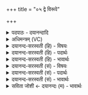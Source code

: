 +++
title = "०५ द्वे विरूपे"

+++
<details><summary>पदपाठः - दयानन्दादि</summary>

द्वेऽइति॑ द्वे। विरू॑पे॒ इति॒ विऽरू॑पे। च॒र॒तः॒। स्वर्थे॒ इति॑ सु॒ऽअर्थे॑। अ॒न्यान्येत्यन्याऽअ॑न्या। व॒त्सम्। उप॑। धा॒प॒ये॒ते॒ऽइति॑ धापयेते। हरिः॑। अ॒न्यस्या॑म्। भव॑ति। स्व॒धावा॒निति॑ स्व॒धाऽवा॑न्। शु॒क्रः। अ॒न्यस्या॑म्। द॒दृ॒शे॒। सु॒वर्चा॒ इति॑ सु॒ऽवर्चाः॑। ५।
</details>

<details><summary>अधिमन्त्रम् (VC)</summary>

- अग्निर्देवता
- कुत्स ऋषिः
- स्वराट्पङ्क्तिः
- पञ्चमः
</details>

<details><summary>दयानन्द-सरस्वती (हि) - विषयः</summary>

रात्रि दिन जगत् की रक्षा करनेवाले हैं, इस विषय को अगले मन्त्र में कहा है ॥
</details>

<details><summary>दयानन्द-सरस्वती (हि) - पदार्थः</summary>

पदार्थान्वयभाषाः -  हे मनुष्यो ! जैसे (स्वर्थे) सुन्दर प्रयोजनवाली (द्वे) दो (विरूपे) भिन्न-भिन्न रूप की स्त्रियाँ (चरतः) भोजनादि आचरण करती हैं और (अन्यान्या) एक-एक अलग-अलग समय में (वत्सम्) निरन्तर बोलनेवाले एक बालक को (उप, धापयेते) निकट कर दूध पिलाती हैं, उन दोनों में से (अन्यस्याम्) एक में (स्वधावान्) प्रशस्त शान्ति आदि अमृत तुल्य गुणयुक्त (हरिः) मन को हरनेवाला पुत्र (भवति) होता और (शुक्रः) शीघ्रकारी (सुवर्चाः) सुन्दर तेजस्वी (अन्यस्याम्) दूसरी में हुआ (ददृशे) दीख पड़ता है, वैसे ही सुन्दर प्रयोजनवाले दो काले-श्वेत भिन्न रूपवाले रात्रि-दिन वर्त्तमान हैं और एक-एक भिन्न-भिन्न समय में एक संसाररूप बालक को दुग्धादि पिलाते हैं, उन दोनों में से एक रात्रि में अमृतरूप गुणोंवाला मन का प्रसादक चन्द्रमा उत्पन्न होता और द्वितीय दिनरूप वेला में पवित्रकर्त्ता सुन्दर तेजवाला सूर्यरूप पुत्र दीख पड़ता है, ऐसा तुम लोग जानो ॥५ ॥
</details>

<details><summary>दयानन्द-सरस्वती (हि) - भावार्थः</summary>

भावार्थभाषाः -  इस मन्त्र में अनुभयाभेदरूपकालङ्कार है। जैसे दो स्त्रियाँ वा गायें सन्तान प्रयोजनवाली पृथक्-पृथक् वर्त्तमान भिन्न-भिन्न समय में एक बालक की रक्षा करें, उन दोनों में से एक में हृदय को प्यारा, महागुणी, शान्तिशील बालक हो और दूसरी में शीघ्रकारी, तेजस्वी, शुत्रुओं को दुःखदायी बालक होवे; वैसे भिन्न स्वरूपवाले दो रात्रि-दिन अलग-अलग समय में एक संसारस्वरूप बालक की पालना करते हैं। किस प्रकारः—रात्रि अमृतवर्षक, चित्त को करनेहारे चन्द्रमारूप बालक को उत्पन्न करके और दिनरूप-स्त्री तेजोमय सुन्दर प्रकाशवाले सूर्य्यरूप पुत्र को उत्पन्न करके ॥५ ॥
</details>

<details><summary>दयानन्द-सरस्वती (सं) - विषयः</summary>

रात्रिदिवसौ जगत्पालकावित्याह ॥
</details>

<details><summary>दयानन्द-सरस्वती (सं) - पदार्थः</summary>

पदार्थान्वयभाषाः -  हे मनुष्याः ! यथा स्वर्थे द्वे विरूपे स्त्रियौ चरतोऽन्यान्या च वत्समुपधापयेते तयोरन्यस्यां स्वधावान् हरिर्भवति शुक्रः सुवर्चा अन्यस्यां ददृशे तथा द्वे रात्र्यहनी वर्त्तत इति जानीत ॥५ ॥
</details>

<details><summary>दयानन्द-सरस्वती (सं) - भावार्थः</summary>

भावार्थभाषाः -  अत्रानुभयाभेदरूपकोलङ्कारः। यथा द्वे स्त्रियौ वा गावावपत्यप्रयोजने पृथक् पृथग् वर्त्तमाने कालभेदेनैकं बालं पालयेतां तयोरेकस्या हृद्यो महागुणी शान्तिशीलो बालो जायेत। एकस्याञ्च शीघ्रकारी तेजस्वी शत्रुतापको बालो जायेत तथा द्वे रात्र्यहनी भिन्नस्वरूपे कालभेदेनैकं संसारं पालयतः। कथं रात्रिरमृतवर्षकं चित्तप्रसादकं चन्द्रमसमुत्पाद्य दिवसरूपा च पावकरूपं शोभनप्रकाशं सूर्यमुत्पाद्येति पूर्वान्वयः ॥५ ॥
</details>

<details><summary>सविता जोशी ← दयानन्दः (म) - भावार्थः</summary>

भावार्थभाषाः -  या मंत्रात अनुभयाभेदरूपकालंकार आहे. जशा दोन भिन्न भिन्न स्रिया (किंवा गाई) भिन्न भिन्न बालकाला वाढवितात. एकीमुळे एक शांतताप्रिय अमृतगुणयुक्त बालक बनते व दुसरीमुळे तेजस्वी व शत्रूंना दुःखदायी बालक असते. त्याप्रमाणे दिवस व रात्र या दोन स्रिया होत. त्या संसाररूपी बालकाचे पालन करतात. त्यापैकी रात्ररूपी स्री ही अमृतगुणी प्रसन्नचित्त चंद्ररुपी बालकाला उत्पन्न करते व दिवसरूपी स्री ही सूर्यरूपाने तेजस्वी बालकाला उत्पन्न करते.
</details>